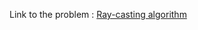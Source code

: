 Link to the problem : [Ray-casting algorithm](https://www.rosettacode.org/wiki/Ray-casting_algorithm)
